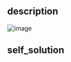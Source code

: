 ## description
![image](https://github.com/ethan686/leetcode/assets/73508499/e520cfd3-38c8-4f3f-9f00-a00663ca6a98)
## self_solution
